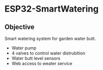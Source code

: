 # ESP32-SmartWatering
## Objective
Smart watering system for garden water butt.
* Water pump
* 4 valves to control water distrubition
* Water butt level sensors
* Web access to weater service
